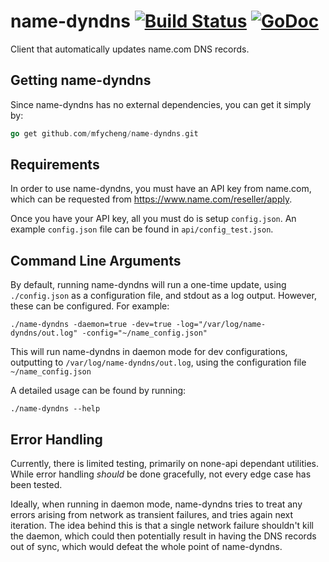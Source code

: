 # name-dyndns [![Build Status](https://travis-ci.org/mfycheng/name-dyndns.svg?branch=master)](https://travis-ci.org/mfycheng/ratelimiter) [![GoDoc](https://godoc.org/github.com/mfycheng/name-dyndns?status.svg)](https://godoc.org/github.com/mfycheng/name-dyndns)

Client that automatically updates name.com DNS records.

## Getting name-dyndns

Since name-dyndns has no external dependencies, you can get it simply by:

```go
go get github.com/mfycheng/name-dyndns.git
```

## Requirements

In order to use name-dyndns, you must have an API key from name.com, which
can be requested from https://www.name.com/reseller/apply.

Once you have your API key, all you must do is setup `config.json`. An example
`config.json` file can be found in `api/config_test.json`.

## Command Line Arguments

By default, running name-dyndns will run a one-time update, using `./config.json`
as a configuration file, and stdout as a log output. However, these can be configured. For example:

```
./name-dyndns -daemon=true -dev=true -log="/var/log/name-dyndns/out.log" -config="~/name_config.json"
```

This will run name-dyndns in daemon mode for dev configurations, outputting to `/var/log/name-dyndns/out.log`, using the configuration file `~/name_config.json`

A detailed usage can be found by running:

```
./name-dyndns --help
```

## Error Handling

Currently, there is limited testing, primarily on none-api dependant utilities.
While error handling _should_ be done gracefully, not every edge case has been tested.

Ideally, when running in daemon mode, name-dyndns tries to treat any errors
arising from network as transient failures, and tries again next iteration. The idea behind this is that a single network failure shouldn't
kill the daemon, which could then potentially result in having the DNS records out
of sync, which would defeat the whole point of name-dyndns.
